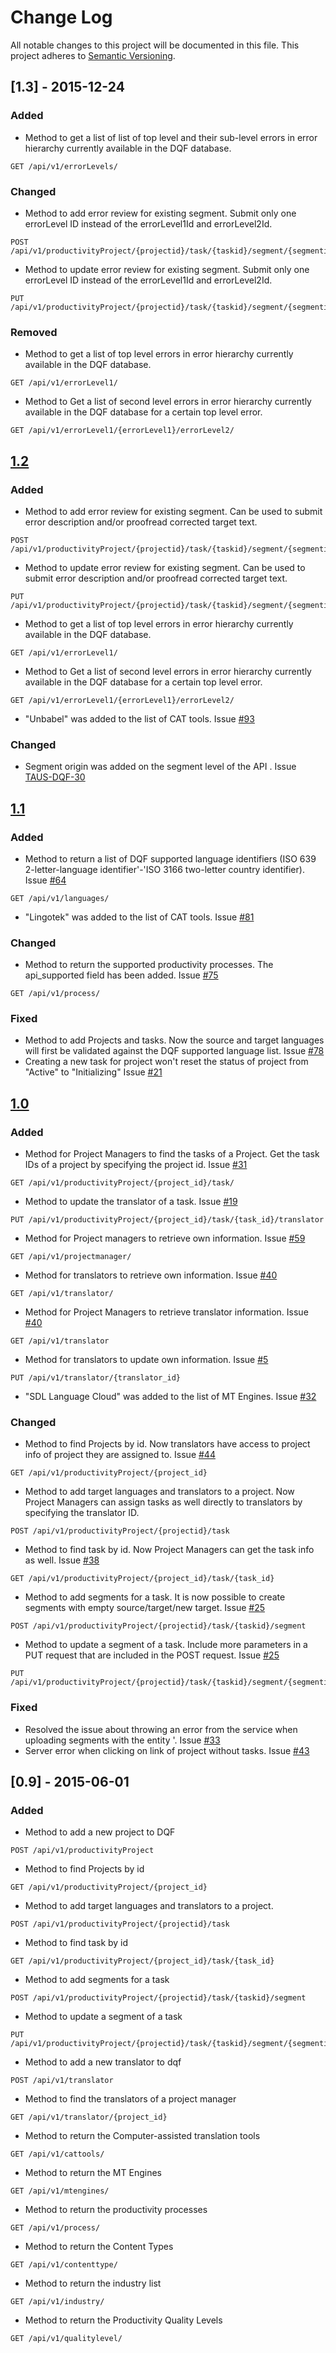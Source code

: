 # Change Log
All notable changes to this project will be documented in this file.
This project adheres to [Semantic Versioning](http://semver.org/).

## [1.3] - 2015-12-24
### Added
- Method to get a list of list of top level and their sub-level errors in error hierarchy currently available in the DQF database.
```
GET /api/v1/errorLevels/
```
### Changed
- Method to add error review for existing segment. Submit only one errorLevel ID instead of the errorLevel1Id and errorLevel2Id.
```
POST /api/v1/productivityProject/{projectid}/task/{taskid}/segment/{segmentid}/review
```
- Method to update error review for existing segment. Submit only one errorLevel ID instead of the errorLevel1Id and errorLevel2Id.
```
PUT /api/v1/productivityProject/{projectid}/task/{taskid}/segment/{segmentid}/review/{reviewid}
```
### Removed
- Method to get a list of top level errors in error hierarchy currently available in the DQF database.
```
GET /api/v1/errorLevel1/
```
- Method to Get a list of second level errors in error hierarchy currently available in the DQF database for a certain top level error.
```
GET /api/v1/errorLevel1/{errorLevel1}/errorLevel2/
```

## [1.2](https://github.com/TAUSBV/dqf-api/milestones/DQF%20API%20v2)
### Added
- Method to add error review for existing segment. Can be used to submit error description and/or proofread corrected target text.
```
POST /api/v1/productivityProject/{projectid}/task/{taskid}/segment/{segmentid}/review
```
- Method to update error review for existing segment. Can be used to submit error description and/or proofread corrected target text.
```
PUT /api/v1/productivityProject/{projectid}/task/{taskid}/segment/{segmentid}/review/{reviewid}
```
- Method to get a list of top level errors in error hierarchy currently available in the DQF database.
```
GET /api/v1/errorLevel1/
```
- Method to Get a list of second level errors in error hierarchy currently available in the DQF database for a certain top level error.
```
GET /api/v1/errorLevel1/{errorLevel1}/errorLevel2/
```
- "Unbabel" was added to the list of CAT tools. Issue [#93](https://github.com/TAUSBV/dqf-api/issues/93)

### Changed
- Segment origin was added on the segment level of the API . Issue [TAUS-DQF-30](https://github.com/TAUSBV/taus-dqf/issues/30)


## [1.1](https://github.com/TAUSBV/dqf-api/issues?q=is%3Aopen+is%3Aissue+milestone%3A%22DQF+API+v1.1%22)
### Added
- Method to return a list of DQF supported language identifiers (ISO 639 2-letter-language identifier'-'ISO 3166 two-letter country identifier). Issue [#64](https://github.com/TAUSBV/dqf-api/issues/64)
```
GET /api/v1/languages/
```
- "Lingotek" was added to the list of CAT tools. Issue [#81](https://github.com/TAUSBV/dqf-api/issues/81)

### Changed
- Method to return the supported productivity processes. The api_supported field has been added. Issue [#75](https://github.com/TAUSBV/dqf-api/issues/75)
```
GET /api/v1/process/
```

### Fixed
- Method to add Projects and tasks. Now the source and target languages will first be validated against the DQF supported language list.
Issue [#78](https://github.com/TAUSBV/dqf-api/issues/78)
- Creating a new task for project won't reset the status of project from "Active" to "Initializing"
Issue [#21](https://github.com/TAUSBV/dqf-api/issues/21)


## [1.0](https://github.com/TAUSBV/dqf-api/issues?q=is%3Aopen+is%3Aissue+milestone%3A%22DQF+API+v1.0%22)
### Added
- Method for Project Managers to find the tasks of a Project. Get the task IDs of a project by specifying the project id. Issue [#31](https://github.com/TAUSBV/dqf-api/issues/31)
```
GET /api/v1/productivityProject/{project_id}/task/
```
- Method to update the translator of a task. Issue [#19](https://github.com/TAUSBV/dqf-api/issues/19)
```
PUT /api/v1/productivityProject/{project_id}/task/{task_id}/translator
```
- Method for Project managers to retrieve own information. Issue [#59](https://github.com/TAUSBV/dqf-api/issues/59)
```
GET /api/v1/projectmanager/
```
- Method for translators to retrieve own information. Issue [#40](https://github.com/TAUSBV/dqf-api/issues/40)
```
GET /api/v1/translator/
```
- Method for Project Managers to retrieve translator information. Issue [#40](https://github.com/TAUSBV/dqf-api/issues/40)
```
GET /api/v1/translator
```
- Method for translators to update own information. Issue [#5](https://github.com/TAUSBV/dqf-api/issues/5)
```
PUT /api/v1/translator/{translator_id}
```
- "SDL Language Cloud" was added to the list of MT Engines. Issue [#32](https://github.com/TAUSBV/dqf-api/issues/32)

### Changed
- Method to find Projects by id. Now translators have access to project info of project they are assigned to. Issue [#44](https://github.com/TAUSBV/dqf-api/issues/44)
```
GET /api/v1/productivityProject/{project_id}
```
- Method to add target languages and translators to a project. Now Project Managers can assign tasks as well directly to translators by specifying the translator ID.
```
POST /api/v1/productivityProject/{projectid}/task
```
- Method to find task by id. Now Project Managers can get the task info as well. Issue [#38](https://github.com/TAUSBV/dqf-api/issues/38)
```
GET /api/v1/productivityProject/{project_id}/task/{task_id}
```
- Method to add segments for a task. It is now possible to create segments with empty source/target/new target. Issue [#25](https://github.com/TAUSBV/dqf-api/issues/25)
```
POST /api/v1/productivityProject/{projectid}/task/{taskid}/segment
```
- Method to update a segment of a task. Include more parameters in a PUT request that are included in the POST request. Issue [#25](https://github.com/TAUSBV/dqf-api/issues/25)
```
PUT /api/v1/productivityProject/{projectid}/task/{taskid}/segment/{segmentid}
```

### Fixed
- Resolved the issue about throwing an error from the service when uploading segments with the entity &#39;.
Issue [#33](https://github.com/TAUSBV/dqf-api/issues/33)
- Server error when clicking on link of project without tasks.
Issue [#43](https://github.com/TAUSBV/dqf-api/issues/43)


## [0.9] - 2015-06-01
### Added
- Method to add a new project to DQF
```
POST /api/v1/productivityProject
```
- Method to find Projects by id
```
GET /api/v1/productivityProject/{project_id}
```
- Method to add target languages and translators to a project.
```
POST /api/v1/productivityProject/{projectid}/task
```
- Method to find task by id
```
GET /api/v1/productivityProject/{project_id}/task/{task_id}
```
- Method to add segments for a task
```
POST /api/v1/productivityProject/{projectid}/task/{taskid}/segment
```
- Method to update a segment of a task
```
PUT /api/v1/productivityProject/{projectid}/task/{taskid}/segment/{segmentid}
```
- Method to add a new translator to dqf
```
POST /api/v1/translator
```
- Method to find the translators of a project manager
```
GET /api/v1/translator/{project_id}
```
- Method to return the Computer-assisted translation tools
```
GET /api/v1/cattools/
```
- Method to return the MT Engines
```
GET /api/v1/mtengines/
```
- Method to return the productivity processes
```
GET /api/v1/process/
```
- Method to return the Content Types
```
GET /api/v1/contenttype/
```
- Method to return the industry list
```
GET /api/v1/industry/
```
- Method to return the Productivity Quality Levels
```
GET /api/v1/qualitylevel/
```